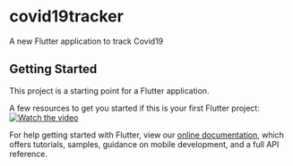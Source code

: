 # covid19tracker

A new Flutter application to track Covid19

## Getting Started

This project is a starting point for a Flutter application.

A few resources to get you started if this is your first Flutter project:
[![Watch the video](https://img.youtube.com/vi/lRlH9nVWusg/maxresdefault.jpg)](https://youtu.be/lRlH9nVWusg)

For help getting started with Flutter, view our
[online documentation](https://flutter.dev/docs), which offers tutorials,
samples, guidance on mobile development, and a full API reference.
